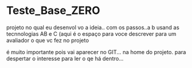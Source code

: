 # Teste_Base_ZERO
projeto no qual eu desenvol vo a ideia.. com os passos..a b usand as tecnnologias AB e C   (aqui é o espaço para voce descrever para um avaliador o que vc  fez no projeto 

é muito importante pois vai aparecer no GIT... na home do projeto. para despertar o interesse para ler o qe há dentro...
